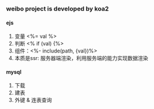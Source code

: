 ### weibo project is developed by koa2

#### ejs
1. 变量 <%= val %>
2. 判断 <% if (val) {%>
3. 组件：<%- include(path, {val})%>
4. 本质是ssr: 服务器端渲染，利用服务端的能力实现数据渲染
#### mysql
1. 下载
2. 建表
3. 外键 & 连表查询